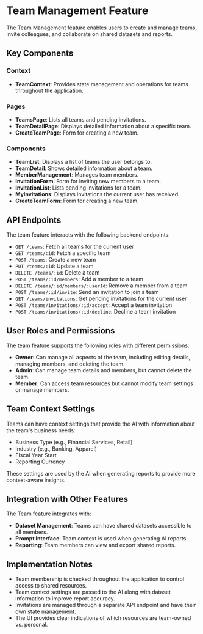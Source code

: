 # Team Management Feature

The Team Management feature enables users to create and manage teams, invite colleagues, and collaborate on shared datasets and reports.

## Key Components

### Context

- **TeamContext**: Provides state management and operations for teams throughout the application.

### Pages

- **TeamsPage**: Lists all teams and pending invitations.
- **TeamDetailPage**: Displays detailed information about a specific team.
- **CreateTeamPage**: Form for creating a new team.

### Components

- **TeamList**: Displays a list of teams the user belongs to.
- **TeamDetail**: Shows detailed information about a team.
- **MemberManagement**: Manages team members.
- **InvitationForm**: Form for inviting new members to a team.
- **InvitationList**: Lists pending invitations for a team.
- **MyInvitations**: Displays invitations the current user has received.
- **CreateTeamForm**: Form for creating a new team.

## API Endpoints

The team feature interacts with the following backend endpoints:

- `GET /teams`: Fetch all teams for the current user
- `GET /teams/:id`: Fetch a specific team
- `POST /teams`: Create a new team
- `PUT /teams/:id`: Update a team
- `DELETE /teams/:id`: Delete a team
- `POST /teams/:id/members`: Add a member to a team
- `DELETE /teams/:id/members/:userId`: Remove a member from a team
- `POST /teams/:id/invite`: Send an invitation to join a team
- `GET /teams/invitations`: Get pending invitations for the current user
- `POST /teams/invitations/:id/accept`: Accept a team invitation
- `POST /teams/invitations/:id/decline`: Decline a team invitation

## User Roles and Permissions

The team feature supports the following roles with different permissions:

- **Owner**: Can manage all aspects of the team, including editing details, managing members, and deleting the team.
- **Admin**: Can manage team details and members, but cannot delete the team.
- **Member**: Can access team resources but cannot modify team settings or manage members.

## Team Context Settings

Teams can have context settings that provide the AI with information about the team's business needs:

- Business Type (e.g., Financial Services, Retail)
- Industry (e.g., Banking, Apparel)
- Fiscal Year Start
- Reporting Currency

These settings are used by the AI when generating reports to provide more context-aware insights.

## Integration with Other Features

The Team feature integrates with:

- **Dataset Management**: Teams can have shared datasets accessible to all members.
- **Prompt Interface**: Team context is used when generating AI reports.
- **Reporting**: Team members can view and export shared reports.

## Implementation Notes

- Team membership is checked throughout the application to control access to shared resources.
- Team context settings are passed to the AI along with dataset information to improve report accuracy.
- Invitations are managed through a separate API endpoint and have their own state management.
- The UI provides clear indications of which resources are team-owned vs. personal.